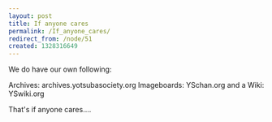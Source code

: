 ```yaml
---
layout: post
title: If anyone cares
permalink: /If_anyone_cares/
redirect_from: /node/51
created: 1328316649
---
```

We do have our own following:

Archives: archives.yotsubasociety.org
Imageboards: YSchan.org
and a Wiki: YSwiki.org

That's if anyone cares....
